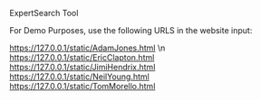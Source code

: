ExpertSearch Tool

For Demo Purposes, use the following URLS in the website input:

https://127.0.0.1/static/AdamJones.html \n
https://127.0.0.1/static/EricClapton.html
https://127.0.0.1/static/JimiHendrix.html
https://127.0.0.1/static/NeilYoung.html
https://127.0.0.1/static/TomMorello.html

